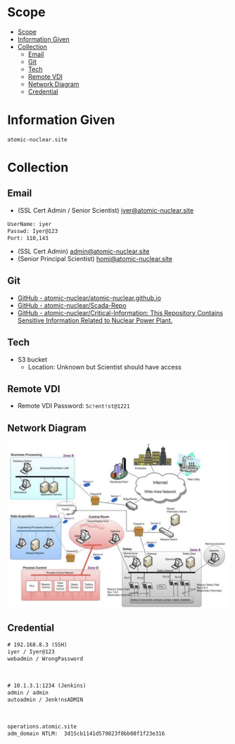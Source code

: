 # Scope

- [Scope](#scope)
- [Information Given](#information-given)
- [Collection](#collection)
  - [Email](#email)
  - [Git](#git)
  - [Tech](#tech)
  - [Remote VDI](#remote-vdi)
  - [Network Diagram](#network-diagram)
  - [Credential](#credential)

# Information Given
```
atomic-nuclear.site
```

# Collection

## Email
* (SSL Cert Admin / Senior Scientist)
iyer@atomic-nuclear.site

```
UserName: iyer
Passwd: Iyer@123
Port: 110,143
```

* (SSL Cert Admin)
admin@atomic-nuclear.site
* (Senior Principal Scientist)
homi@atomic-nuclear.site

## Git
- [GitHub - atomic-nuclear/atomic-nuclear.github.io](https://github.com/atomic-nuclear/atomic-nuclear.github.io)
- [GitHub - atomic-nuclear/Scada-Repo](https://github.com/atomic-nuclear/Scada-Repo)
- [GitHub - atomic-nuclear/Critical-Information: This Repository Contains Sensitive Information Related to Nuclear Power Plant.](https://github.com/atomic-nuclear/Critical-Information)

## Tech
* S3 bucket
  * Location: Unknown but Scientist should have access

## Remote VDI
- Remote VDI Password:  `Sc!ent!st@1221`

## Network Diagram
![picture 1](images/6b97ece5b0b5dac8cda58670220847b8abcbeb82e79a1131d08f72278ea7e5ab.png)  

## Credential

```
# 192.168.8.3 (SSH)
iyer / Iyer@123
webadmin / WrongPassword
```

<br/>

```
# 10.1.3.1:1234 (Jenkins)
admin / admin
autoadmin / Jenk!nsADMIN
```

<br/>

```
operations.atomic.site
adm_domain NTLM:  3d15cb1141d579823f8bb08f1f23e316
```
